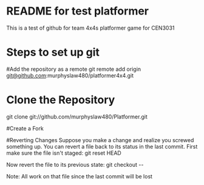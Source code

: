 # README for test platformer
This is a test of github for team 4x4s platformer game for CEN3031

# Steps to set up git

#Add the repository as a remote
git remote add origin git@github.com:murphyslaw480/platformer4x4.git

# Clone the Repository
git clone git://github.com/murphyslaw480/Platformer.git

#Create a Fork

#Reverting Changes
Suppose you make a change and realize you screwed something up.
You can revert a file back to its status in the last commit.
First make sure the file isn't staged:
git reset HEAD <filename>

Now revert the file to its previous state:
git checkout -- <filename>

Note: All work on that file since the last commit will be lost
